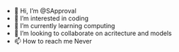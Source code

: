 - 👋 Hi, I’m @SApproval
- 👀 I’m interested in coding
- 🌱 I’m currently learning computing
- 💞️ I’m looking to collaborate on acritecture and models
- 📫 How to reach me Never

<!---
SApproval/SApproval is a ✨ special ✨ repository because its `README.md` (this file) appears on your GitHub profile.
You can click the Preview link to take a look at your changes.
--->
